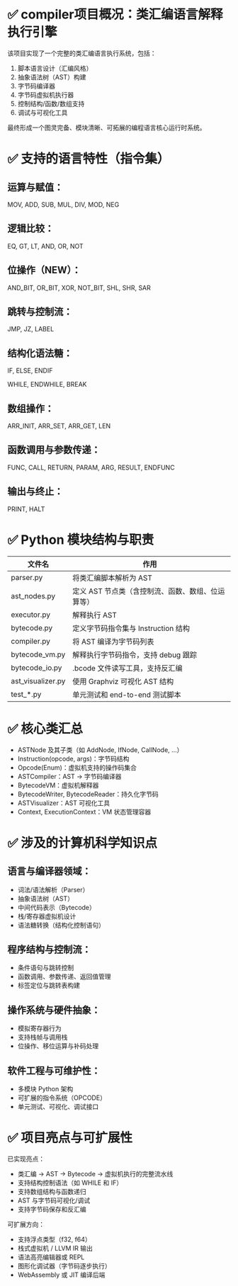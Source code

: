 
# ✅ compiler项目概况：类汇编语言解释执行引擎
该项目实现了一个完整的类汇编语言执行系统，包括：
1. 脚本语言设计（汇编风格）
2. 抽象语法树（AST）构建
3. 字节码编译器
4. 字节码虚拟机执行器
5. 控制结构/函数/数组支持
6. 调试与可视化工具

最终形成一个图灵完备、模块清晰、可拓展的编程语言核心运行时系统。

# ✅ 支持的语言特性（指令集）
## 运算与赋值：
MOV, ADD, SUB, MUL, DIV, MOD, NEG

## 逻辑比较：
EQ, GT, LT, AND, OR, NOT

## 位操作（NEW）：
AND_BIT, OR_BIT, XOR, NOT_BIT, SHL, SHR, SAR

## 跳转与控制流：
JMP, JZ, LABEL

## 结构化语法糖：
IF, ELSE, ENDIF

WHILE, ENDWHILE, BREAK

## 数组操作：
ARR_INIT, ARR_SET, ARR_GET, LEN

## 函数调用与参数传递：
FUNC, CALL, RETURN, PARAM, ARG, RESULT, ENDFUNC

## 输出与终止：
PRINT, HALT

# ✅ Python 模块结构与职责

| 文件名	| 作用                   |
| ---	|----------------------| 
|parser.py	| 将类汇编脚本解析为 AST        |
|ast_nodes.py	| 定义 AST 节点类（含控制流、函数、数组、位运算等） |
|executor.py	| 解释执行 AST             |
|bytecode.py	| 定义字节码指令集与 Instruction 结构 |
|compiler.py	| 将 AST 编译为字节码列表       |
|bytecode_vm.py	| 解释执行字节码指令，支持 debug 跟踪 |
|bytecode_io.py	| .bcode 文件读写工具，支持反汇编  |
|ast_visualizer.py	| 使用 Graphviz 可视化 AST 结构 |
|test_*.py	| 单元测试和 end-to-end 测试脚本|


# ✅ 核心类汇总
- ASTNode 及其子类（如 AddNode, IfNode, CallNode, …）
- Instruction(opcode, args)：字节码结构
- Opcode(Enum)：虚拟机支持的操作码集合
- ASTCompiler：AST → 字节码编译器
- BytecodeVM：虚拟机解释器
- BytecodeWriter, BytecodeReader：持久化字节码
- ASTVisualizer：AST 可视化工具
- Context, ExecutionContext：VM 状态管理容器

# ✅ 涉及的计算机科学知识点
## 语言与编译器领域：
- 词法/语法解析（Parser）
- 抽象语法树（AST）
- 中间代码表示（Bytecode）
- 栈/寄存器虚拟机设计
- 语法糖转换（结构化控制语句）

## 程序结构与控制流：
- 条件语句与跳转控制
- 函数调用、参数传递、返回值管理
- 标签定位与跳转表构建

## 操作系统与硬件抽象：
- 模拟寄存器行为
- 支持栈帧与调用栈
- 位操作、移位运算与补码处理

## 软件工程与可维护性：
- 多模块 Python 架构
- 可扩展的指令系统（OPCODE）
- 单元测试、可视化、调试接口

# ✅ 项目亮点与可扩展性
已实现亮点：
- 类汇编 → AST → Bytecode → 虚拟机执行的完整流水线
- 支持结构控制语法（如 WHILE 和 IF）
- 支持数组结构与函数递归
- AST 与字节码可视化/调试
- 支持字节码保存和反汇编

可扩展方向：
- 支持浮点类型（f32, f64）
- 栈式虚拟机 / LLVM IR 输出
- 语法高亮编辑器或 REPL
- 图形化调试器（字节码逐步执行）
- WebAssembly 或 JIT 编译后端